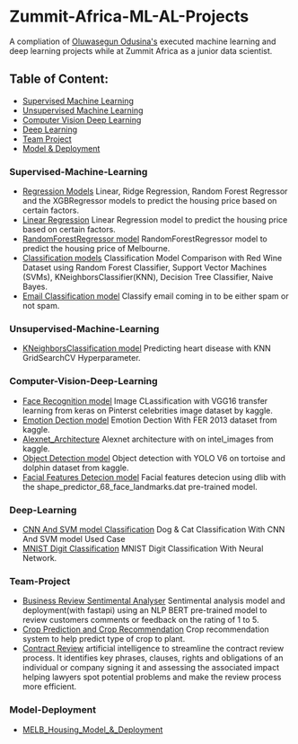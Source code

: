 # Zummit-Africa-ML-AL-Projects

A compliation of [Oluwasegun Odusina's](https://www.linkedin.com/in/odusinaoluwasegun/) executed machine learning and deep learning projects while at Zummit Africa as a junior data scientist.

## Table of Content:

- [Supervised Machine Learning](#Supervised-Machine-Learning)
- [Unsupervised Machine Learning](#Unsupervised-Machine-Learning)
- [Computer Vision Deep Learning](#Computer-Vision-Deep-Learning)
- [Deep Learning](#Deep-Learning)
- [Team Project](#Team-Project)
- [Model & Deployment](#Model-Deployment)


### Supervised-Machine-Learning

- [Regression Models](https://github.com/OSegun/Zummit-Africa-ML-AL-Projects/blob/main/ZA01b_RegressionModels_HousePricing.ipynb) Linear, Ridge Regression, Random Forest Regressor and the XGBRegressor models to predict the housing price based on certain factors.
- [Linear Regression](https://github.com/OSegun/Zummit-Africa-ML-AL-Projects/blob/main/ZA01_LinearRegression_HousePricing.ipynb) Linear Regression model to predict the housing price based on certain factors.
- [RandomForestRegressor model](https://github.com/OSegun/Zummit-Africa-ML-AL-Projects/blob/main/ZA02_RandomForestRegressor_MelB.ipynb) RandomForestRegressor model to predict the housing price of Melbourne.
- [Classification models](https://github.com/OSegun/Zummit-Africa-ML-AL-Projects/blob/main/Red_Wine_Dataset_Comparison_With_RFC_SVM_KNN_DTC_NB_Models.ipynb) Classification Model Comparison with Red Wine Dataset using Random Forest Classifier, Support Vector Machines (SVMs), KNeighborsClassifier(KNN), Decision Tree Classifier, Naive Bayes.
- [Email Classification model](https://github.com/OSegun/Zummit-Africa-ML-AL-Projects/blob/main/Email_Classification_With_LGR_TFD.ipynb) Classify email coming in to be either spam or not spam.

### Unsupervised-Machine-Learning
- [KNeighborsClassification model](https://github.com/OSegun/Zummit-Africa-ML-AL-Projects/blob/main/Heart_Disease_With_KNN_GridSearchCV_Hyperparameter.ipynb) Predicting heart disease with KNN GridSearchCV Hyperparameter.

### Computer-Vision-Deep-Learning
- [Face Recognition model](https://github.com/OSegun/Zummit-Africa-ML-AL-Projects/blob/main/Face_Recognition_with_CNN_Transfer_Learning.ipynb) Image CLassification with VGG16 transfer learning from keras on Pinterst celebrities image dataset by kaggle.
- [Emotion Dection model](https://github.com/OSegun/Zummit-Africa-ML-AL-Projects/blob/main/DL_Emotion_Dectection_With_FER_Dataset.ipynb) Emotion Dection With FER 2013 dataset from kaggle.
- [Alexnet_Architecture](https://github.com/OSegun/Zummit-Africa-ML-AL-Projects/blob/main/alexnet_architecture_with_intel_image.py) Alexnet architecture with on intel_images from kaggle.
- [Object Detection model](https://github.com/OSegun/Zummit-Africa-ML-AL-Projects/blob/main/DL_Object_Detection_With_YOLO_V6.ipynb) Object detection with YOLO V6 on tortoise and dolphin dataset from kaggle.
- [Facial Features Detecion model](https://github.com/OSegun/Zummit-Africa-ML-AL-Projects/blob/main/DL_Facial_Features_Detection_Using_Dlib.ipynb) Facial features detecion using dlib with the shape_predictor_68_face_landmarks.dat pre-trained model.

### Deep-Learning
- [CNN And SVM model Classification](https://github.com/OSegun/Zummit-Africa-ML-AL-Projects/blob/main/Dog_%26_Cat_Image_Classifier_With_SVM.ipynb) Dog & Cat Classification With CNN And SVM model Used Case
- [MNIST Digit Classification](https://github.com/OSegun/Zummit-Africa-ML-AL-Projects/blob/main/ZA03_MNIST%20Digit%20Classification%20With%20Neural%20Network.ipynb) MNIST Digit Classification With Neural Network.

### Team-Project
- [Business Review Sentimental Analyser](https://github.com/OSegun/Zummit-Africa-ML-AL-Projects/tree/main/Business%20Review%20Sentimental%20Analyser%20model%20and%20deployment) Sentimental analysis model and deployment(with fastapi) using an NLP BERT pre-trained model to review customers comments or feedback on the rating of 1 to 5.
- [Crop Prediction and Crop Recommendation](https://github.com/Zummit-Africa-Inc/Crop-Yield-Prediction/tree/main/results/Crop-Recommendation) Crop recommendation system to help predict type of crop to plant.
- [Contract Review](https://github.com/OSegun/Contract_Review) artificial intelligence to streamline the contract review process. It identifies key phrases, clauses, rights and obligations of an individual or company signing it and assessing the associated impact helping lawyers spot potential problems and make the review process more efficient.


### Model-Deployment
- [MELB_Housing_Model_&_Deployment](https://github.com/OSegun/Zummit-Africa-ML-AL-Projects/tree/main/MELB_Housing_Model_%26_Deployment) 
